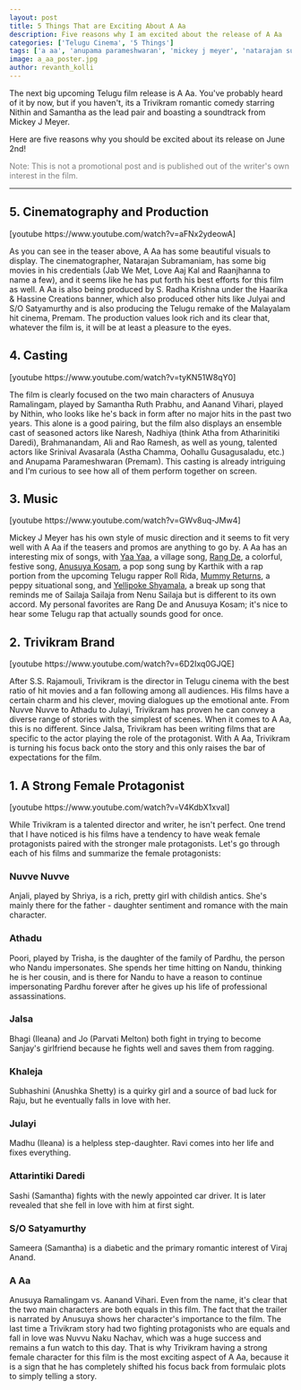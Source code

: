 ```yaml
---
layout: post
title: 5 Things That are Exciting About A Aa
description: Five reasons why I am excited about the release of A Aa
categories: ['Telugu Cinema', '5 Things']
tags: ['a aa', 'anupama parameshwaran', 'mickey j meyer', 'natarajan subramaniam', 'nithin', 'samantha', 'trivikram']
image: a_aa_poster.jpg
author: revanth_kolli
---
```


The next big upcoming Telugu film release is A Aa. You've probably heard of it by now, but if you haven't, its a Trivikram romantic comedy starring Nithin and Samantha as the lead pair and boasting a soundtrack from Mickey J Meyer.

Here are five reasons why you should be excited about its release on June 2nd!

<span style="color:#808080;">Note: This is not a promotional post and is published out of the writer's own interest in the film.</span>

<hr />

<h2><span class="review_header">5. Cinematography and Production</span></h2>
[youtube https://www.youtube.com/watch?v=aFNx2ydeowA]

As you can see in the teaser above, A Aa has some beautiful visuals to display. The cinematographer, Natarajan Subramaniam, has some big movies in his credentials (Jab We Met, Love Aaj Kal and Raanjhanna to name a few), and it seems like he has put forth his best efforts for this film as well. A Aa is also being produced by S. Radha Krishna under the Haarika &amp; Hassine Creations banner, which also produced other hits like Julyai and S/O Satyamurthy and is also producing the Telugu remake of the Malayalam hit cinema, Premam. The production values look rich and its clear that, whatever the film is, it will be at least a pleasure to the eyes.

<h2><span class="review_header">4. Casting</span></h2>
[youtube https://www.youtube.com/watch?v=tyKN51W8qY0]

The film is clearly focused on the two main characters of Anusuya Ramalingam, played by Samantha Ruth Prabhu, and Aanand Vihari, played by Nithin, who looks like he's back in form after no major hits in the past two years. This alone is a good pairing, but the film also displays an ensemble cast of seasoned actors like Naresh, Nadhiya (think Atha from Atharinitiki Daredi), Brahmanandam, Ali and Rao Ramesh, as well as young, talented actors like Srinival Avasarala (Astha Chamma, Oohallu Gusagusaladu, etc.) and Anupama Parameshwaran (Premam). This casting is already intriguing and I'm curious to see how all of them perform together on screen.

<h2><span class="review_header">3. Music</span></h2>
[youtube https://www.youtube.com/watch?v=GWv8uq-JMw4]

Mickey J Meyer has his own style of music direction and it seems to fit very well with A Aa if the teasers and promos are anything to go by. A Aa has an interesting mix of songs, with <a href="https://www.youtube.com/watch?v=MALcPfRF4ek" target="_blank">Yaa Yaa</a>, a village song, <a href="https://www.youtube.com/watch?v=ySo5O2waS9o" target="_blank">Rang De</a>, a colorful, festive song, <a href="https://www.youtube.com/watch?v=RFj_RbKIzZ0" target="_blank">Anusuya Kosam</a>, a pop song sung by Karthik with a rap portion from the upcoming Telugu rapper Roll Rida, <a href="https://www.youtube.com/watch?v=ne1iIzJ6lWU" target="_blank">Mummy Returns</a>, a peppy situational song, and <a href="https://www.youtube.com/watch?v=U3ANY12L-eM" target="_blank">Yellipoke Shyamala</a>, a break up song that reminds me of Sailaja Sailaja from Nenu Sailaja but is different to its own accord. My personal favorites are Rang De and Anusuya Kosam; it's nice to hear some Telugu rap that actually sounds good for once.

<h2><span class="review_header">2. Trivikram Brand</span></h2>
[youtube https://www.youtube.com/watch?v=6D2Ixq0GJQE]

After S.S. Rajamouli, Trivikram is the director in Telugu cinema with the best ratio of hit movies and a fan following among all audiences. His films have a certain charm and his clever, moving dialogues up the emotional ante. From Nuvve Nuvve to Athadu to Julayi, Trivikram has proven he can convey a diverse range of stories with the simplest of scenes. When it comes to A Aa, this is no different. Since Jalsa, Trivikram has been writing films that are specific to the actor playing the role of the protagonist. With A Aa, Trivikram is turning his focus back onto the story and this only raises the bar of expectations for the film.

<h2><span class="review_header">1. A Strong Female Protagonist</span></h2>
[youtube https://www.youtube.com/watch?v=V4KdbX1xvaI]

While Trivikram is a talented director and writer, he isn't perfect. One trend that I have noticed is his films have a tendency to have weak female protagonists paired with the stronger male protagonists. Let's go through each of his films and summarize the female protagonists:
<h3>Nuvve Nuvve</h3>
Anjali, played by Shriya, is a rich, pretty girl with childish antics. She's mainly there for the father - daughter sentiment and romance with the main character.
<h3>Athadu</h3>
Poori, played by Trisha, is the daughter of the family of Pardhu, the person who Nandu impersonates. She spends her time hitting on Nandu, thinking he is her cousin, and is there for Nandu to have a reason to continue impersonating Pardhu forever after he gives up his life of professional assassinations.
<h3>Jalsa</h3>
Bhagi (Ileana) and Jo (Parvati Melton) both fight in trying to become Sanjay's girlfriend because he fights well and saves them from ragging.
<h3>Khaleja</h3>
Subhashini (Anushka Shetty) is a quirky girl and a source of bad luck for Raju, but he eventually falls in love with her.
<h3>Julayi</h3>
Madhu (Ileana) is a helpless step-daughter. Ravi comes into her life and fixes everything.
<h3>Attarintiki Daredi</h3>
Sashi (Samantha) fights with the newly appointed car driver. It is later revealed that she fell in love with him at first sight.
<h3>S/O Satyamurthy</h3>
Sameera (Samantha) is a diabetic and the primary romantic interest of Viraj Anand.
<h3>A Aa</h3>
Anusuya Ramalingam vs. Aanand Vihari. Even from the name, it's clear that the two main characters are both equals in this film. The fact that the trailer is narrated by Anusuya shows her character's importance to the film. The last time a Trivikram story had two fighting protagonists who are equals and fall in love was Nuvvu Naku Nachav, which was a huge success and remains a fun watch to this day. That is why Trivikram having a strong female character for this film is the most exciting aspect of A Aa, because it is a sign that he has completely shifted his focus back from formulaic plots to simply telling a story.
